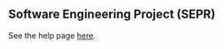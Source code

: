 ## Software Engineering Project (SEPR)
See the help page [here](https://therandomnessguy.github.io/SEPR/help).